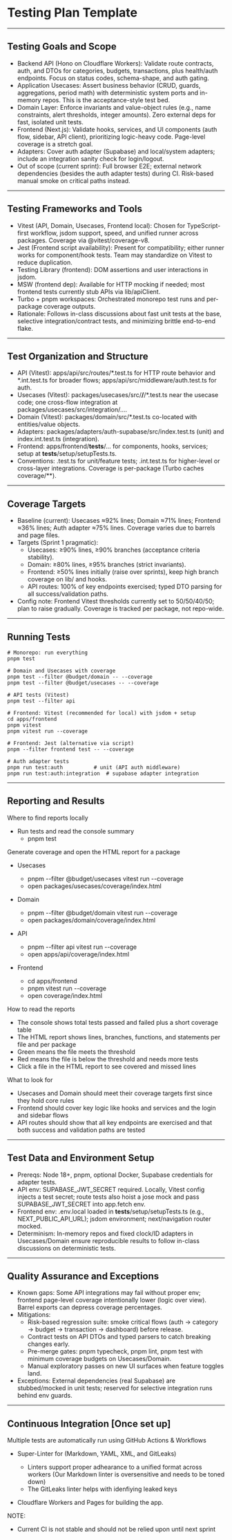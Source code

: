# Testing Plan Template
---

## Testing Goals and Scope  
- Backend API (Hono on Cloudflare Workers): Validate route contracts, auth, and DTOs for categories, budgets, transactions, plus health/auth endpoints. Focus on status codes, schema-shape, and auth gating.
- Application Usecases: Assert business behavior (CRUD, guards, aggregations, period math) with deterministic system ports and in-memory repos. This is the acceptance-style test bed.
- Domain Layer: Enforce invariants and value-object rules (e.g., name constraints, alert thresholds, integer amounts). Zero external deps for fast, isolated unit tests.
- Frontend (Next.js): Validate hooks, services, and UI components (auth flow, sidebar, API client), prioritizing logic-heavy code. Page-level coverage is a stretch goal.
- Adapters: Cover auth adapter (Supabase) and local/system adapters; include an integration sanity check for login/logout.
- Out of scope (current sprint): Full browser E2E; external network dependencies (besides the auth adapter tests) during CI. Risk-based manual smoke on critical paths instead.

---

## Testing Frameworks and Tools  
- Vitest (API, Domain, Usecases, Frontend local): Chosen for TypeScript-first workflow, jsdom support, speed, and unified runner across packages. Coverage via @vitest/coverage-v8.
- Jest (Frontend script availability): Present for compatibility; either runner works for component/hook tests. Team may standardize on Vitest to reduce duplication.
- Testing Library (frontend): DOM assertions and user interactions in jsdom.
- MSW (frontend dep): Available for HTTP mocking if needed; most frontend tests currently stub APIs via lib/apiClient.
- Turbo + pnpm workspaces: Orchestrated monorepo test runs and per-package coverage outputs.
- Rationale: Follows in-class discussions about fast unit tests at the base, selective integration/contract tests, and minimizing brittle end-to-end flake.

---

## Test Organization and Structure  
- API (Vitest): apps/api/src/routes/*.test.ts for HTTP route behavior and *.int.test.ts for broader flows; apps/api/src/middleware/auth.test.ts for auth.
- Usecases (Vitest): packages/usecases/src/**/**/*.test.ts near the usecase code; one cross-flow integration at packages/usecases/src/integration/....
- Domain (Vitest): packages/domain/src/*.test.ts co-located with entities/value objects.
- Adapters: packages/adapters/auth-supabase/src/index.test.ts (unit) and index.int.test.ts (integration).
- Frontend: apps/frontend/__tests__/... for components, hooks, services; setup at __tests__/setup/setupTests.ts.
- Conventions: .test.ts for unit/feature tests; .int.test.ts for higher-level or cross-layer integrations. Coverage is per-package (Turbo caches coverage/**).

---

## Coverage Targets  
- Baseline (current): Usecases ≈92% lines; Domain ≈71% lines; Frontend ≈36% lines; Auth adapter ≈75% lines. Coverage varies due to barrels and page files.
- Targets (Sprint 1 pragmatic):
  - Usecases: ≥90% lines, ≥90% branches (acceptance criteria stability).
  - Domain: ≥80% lines, ≥95% branches (strict invariants).
  - Frontend: ≥50% lines initially (raise over sprints), keep high branch coverage on lib/ and hooks.
  - API routes: 100% of key endpoints exercised; typed DTO parsing for all success/validation paths.
- Config note: Frontend Vitest thresholds currently set to 50/50/40/50; plan to raise gradually. Coverage is tracked per package, not repo-wide.

---

## Running Tests  
```
# Monorepo: run everything
pnpm test

# Domain and Usecases with coverage
pnpm test --filter @budget/domain -- --coverage
pnpm test --filter @budget/usecases -- --coverage

# API tests (Vitest)
pnpm test --filter api

# Frontend: Vitest (recommended for local) with jsdom + setup
cd apps/frontend
pnpm vitest
pnpm vitest run --coverage

# Frontend: Jest (alternative via script)
pnpm --filter frontend test -- --coverage

# Auth adapter tests
pnpm run test:auth          # unit (API auth middleware)
pnpm run test:auth:integration  # supabase adapter integration
```
---

## Reporting and Results 
Where to find reports locally
- Run tests and read the console summary
  - pnpm test

Generate coverage and open the HTML report for a package
  - Usecases
    - pnpm --filter @budget/usecases vitest run --coverage
    - open packages/usecases/coverage/index.html

  - Domain
    - pnpm --filter @budget/domain vitest run --coverage
    - open packages/domain/coverage/index.html

  - API
    - pnpm --filter api vitest run --coverage
    - open apps/api/coverage/index.html

  - Frontend
    - cd apps/frontend
    - pnpm vitest run --coverage
    - open coverage/index.html

How to read the reports
- The console shows total tests passed and failed plus a short coverage table
- The HTML report shows lines, branches, functions, and statements per file and per package
- Green means the file meets the threshold
- Red means the file is below the threshold and needs more tests
- Click a file in the HTML report to see covered and missed lines

What to look for
- Usecases and Domain should meet their coverage targets first since they hold core rules
- Frontend should cover key logic like hooks and services and the login and sidebar flows
- API routes should show that all key endpoints are exercised and that both success and validation paths are tested


<!--
Explain where to find test reports (HTML, console, CI output) and how to interpret them.  
Include screenshots or links if applicable (e.g., `/coverage/index.html`).
-->

---

## Test Data and Environment Setup  
- Prereqs: Node 18+, pnpm, optional Docker, Supabase credentials for adapter tests.
- API env: SUPABASE_JWT_SECRET required. Locally, Vitest config injects a test secret; route tests also hoist a jose mock and pass SUPABASE_JWT_SECRET into app.fetch env.
- Frontend env: .env.local loaded in __tests__/setup/setupTests.ts (e.g., NEXT_PUBLIC_API_URL); jsdom environment; next/navigation router mocked.
- Determinism: In-memory repos and fixed clock/ID adapters in Usecases/Domain ensure reproducible results to follow in-class discussions on deterministic tests.
---

## Quality Assurance and Exceptions  
- Known gaps: Some API integrations may fail without proper env; frontend page-level coverage intentionally lower (logic over view). Barrel exports can depress coverage percentages.
- Mitigations:
  - Risk-based regression suite: smoke critical flows (auth → category → budget → transaction → dashboard) before release.
  - Contract tests on API DTOs and typed parsers to catch breaking changes early.
  - Pre-merge gates: pnpm typecheck, pnpm lint, pnpm test with minimum coverage budgets on Usecases/Domain.
  - Manual exploratory passes on new UI surfaces when feature toggles land.
- Exceptions: External dependencies (real Supabase) are stubbed/mocked in unit tests; reserved for selective integration runs behind env guards.

---

## Continuous Integration [Once set up]

Multiple tests are automatically run using GitHub Actions & Workflows

- Super-Linter for (Markdown, YAML, XML, and GitLeaks)
  - Linters support proper adhearance to a unified format across workers (Our Markdown linter is oversensitive and needs to be toned down)  
  - The GitLeaks linter helps with idenfiying leaked keys

- Cloudflare Workers and Pages for building the app.


NOTE:
- Current CI is not stable and should not be relied upon until next sprint
